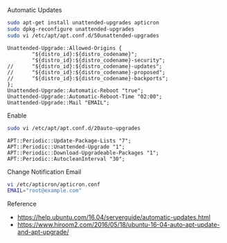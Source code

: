 Automatic Updates
```bash
sudo apt-get install unattended-upgrades apticron
sudo dpkg-reconfigure unattended-upgrades
sudo vi /etc/apt/apt.conf.d/50unattended-upgrades
```

```
Unattended-Upgrade::Allowed-Origins {
        "${distro_id}:${distro_codename}";
        "${distro_id}:${distro_codename}-security";
//      "${distro_id}:${distro_codename}-updates";
//      "${distro_id}:${distro_codename}-proposed";
//      "${distro_id}:${distro_codename}-backports";
};
Unattended-Upgrade::Automatic-Reboot "true";
Unattended-Upgrade::Automatic-Reboot-Time "02:00";
Unattended-Upgrade::Mail "EMAIL";
```

Enable
```bash
sudo vi /etc/apt/apt.conf.d/20auto-upgrades
```
```
APT::Periodic::Update-Package-Lists "7";
APT::Periodic::Unattended-Upgrade "1";
APT::Periodic::Download-Upgradeable-Packages "1";
APT::Periodic::AutocleanInterval "30";
```

Change Notification Email
```bash
vi /etc/apticron/apticron.conf
EMAIL="root@example.com"
```

Reference
- https://help.ubuntu.com/16.04/serverguide/automatic-updates.html
- https://www.hiroom2.com/2016/05/18/ubuntu-16-04-auto-apt-update-and-apt-upgrade/